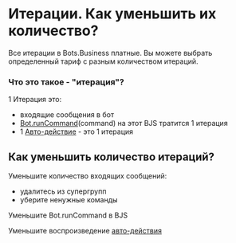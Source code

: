 # Итерации. Как уменьшить их количество?

 Все итерации в Bots.Business платные. Вы можете выбрать определенный тариф с разным количеством итераций.

### Что это такое - "итерация"?

1 Итерация это:

* входящие сообщения в бот
* [Bot.runCommand](https://help.bots.business/scenarios-and-bjs/bot-functions)\(command\) на этот BJS тратится 1 итерация
* 1 [Авто-действие](https://help.bots.business/commands/auto-retry) - это 1 итерация

## Как уменьшить количество итераций?

Уменьшите количество входящих сообщений:

* удалитесь из супергрупп
* уберите ненужные команды

Уменьшите Bot.runCommand в BJS

Уменьшите воспроизведение [авто-действия](https://help.bots.business/commands/auto-retry)





